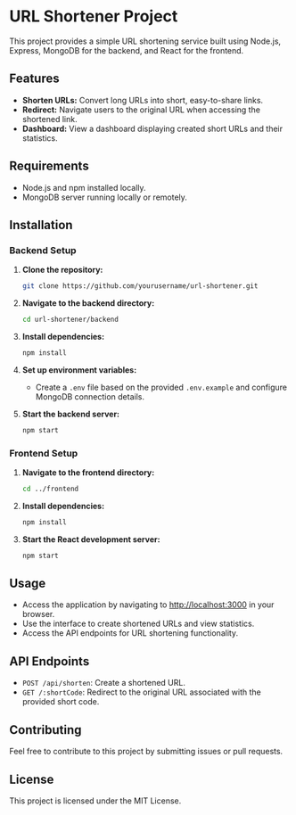 # URL Shortener Project

This project provides a simple URL shortening service built using Node.js, Express, MongoDB for the backend, and React for the frontend.

## Features
- **Shorten URLs:** Convert long URLs into short, easy-to-share links.
- **Redirect:** Navigate users to the original URL when accessing the shortened link.
- **Dashboard:** View a dashboard displaying created short URLs and their statistics.

## Requirements
- Node.js and npm installed locally.
- MongoDB server running locally or remotely.

## Installation

### Backend Setup
1. **Clone the repository:**
    ```bash
    git clone https://github.com/yourusername/url-shortener.git
    ```

2. **Navigate to the backend directory:**
    ```bash
    cd url-shortener/backend
    ```

3. **Install dependencies:**
    ```bash
    npm install
    ```

4. **Set up environment variables:**
    - Create a `.env` file based on the provided `.env.example` and configure MongoDB connection details.

5. **Start the backend server:**
    ```bash
    npm start
    ```

### Frontend Setup
1. **Navigate to the frontend directory:**
    ```bash
    cd ../frontend
    ```

2. **Install dependencies:**
    ```bash
    npm install
    ```

3. **Start the React development server:**
    ```bash
    npm start
    ```

## Usage
- Access the application by navigating to [http://localhost:3000](http://localhost:3000) in your browser.
- Use the interface to create shortened URLs and view statistics.
- Access the API endpoints for URL shortening functionality.

## API Endpoints
- `POST /api/shorten`: Create a shortened URL.
- `GET /:shortCode`: Redirect to the original URL associated with the provided short code.

## Contributing
Feel free to contribute to this project by submitting issues or pull requests.

## License
This project is licensed under the MIT License.
